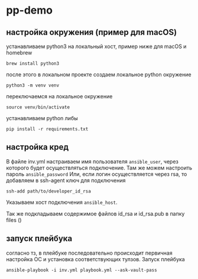 # pp-demo
## настройка окружения (пример для macOS)
устанавливаем python3 на локальный хост, пример ниже для macOS и homebrew
```
brew install python3
```
после этого в локальном проекте создаем локальное python окружение
```
python3 -m venv venv
``` 
переключаемся на локальное окружение
```
source venv/bin/activate
```
устанавливаем python либы
```
pip install -r requirements.txt
```
## настройка кред

В файле inv.yml настраиваем имя пользователя `ansible_user`, через которого будет осуществляться подключение.
Там же можем настроить пароль `ansible_password`
Или, если логин осуществляется через rsa, то добавляем в ssh-agent ключ для подключения
```
ssh-add path/to/developer_id_rsa
```  

Указываем хост подключения `ansible_host`.

Так же подкладываем содержимое файлов id_rsa и id_rsa.pub в папку files ()

## запуск плейбука
согласно тз, в плейбуке последовательно происходит первичная настройка ОС и установка соответствующих тулзов.
Запуск плейбука
```
ansible-playbook -i inv.yml playbook.yml --ask-vault-pass
```